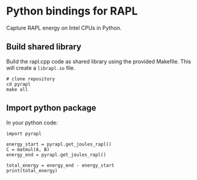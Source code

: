 # Python bindings for RAPL

Capture RAPL energy on Intel CPUs in Python.

## Build shared library

Build the rapl.cpp code as shared library using the provided Makefile. This will create a `librapl.so` file.
```
# clone repository
cd pyrapl
make all
```

## Import python package

In your python code:
```
import pyrapl

energy_start = pyrapl.get_joules_rapl()
C = matmul(A, B)
energy_end = pyrapl.get_joules_rapl()

total_energy = energy_end - energy_start
print(total_energy)
```
